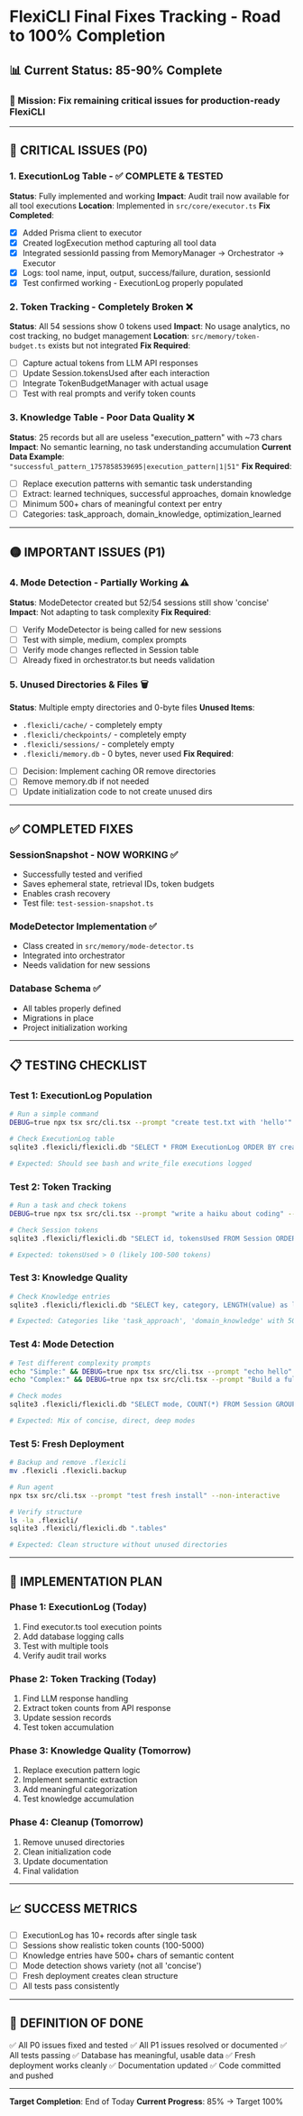 # FlexiCLI Final Fixes Tracking - Road to 100% Completion

## 📊 Current Status: 85-90% Complete

### 🎯 Mission: Fix remaining critical issues for production-ready FlexiCLI

---

## 🔴 CRITICAL ISSUES (P0)

### 1. ExecutionLog Table - ✅ COMPLETE & TESTED
**Status**: Fully implemented and working
**Impact**: Audit trail now available for all tool executions
**Location**: Implemented in `src/core/executor.ts`
**Fix Completed**:
- [x] Added Prisma client to executor
- [x] Created logExecution method capturing all tool data
- [x] Integrated sessionId passing from MemoryManager → Orchestrator → Executor
- [x] Logs: tool name, input, output, success/failure, duration, sessionId
- [x] Test confirmed working - ExecutionLog properly populated

### 2. Token Tracking - Completely Broken ❌
**Status**: All 54 sessions show 0 tokens used
**Impact**: No usage analytics, no cost tracking, no budget management
**Location**: `src/memory/token-budget.ts` exists but not integrated
**Fix Required**:
- [ ] Capture actual tokens from LLM API responses
- [ ] Update Session.tokensUsed after each interaction
- [ ] Integrate TokenBudgetManager with actual usage
- [ ] Test with real prompts and verify token counts

### 3. Knowledge Table - Poor Data Quality ❌
**Status**: 25 records but all are useless "execution_pattern" with ~73 chars
**Impact**: No semantic learning, no task understanding accumulation
**Current Data Example**: `"successful_pattern_1757858539695|execution_pattern|1|51"`
**Fix Required**:
- [ ] Replace execution patterns with semantic task understanding
- [ ] Extract: learned techniques, successful approaches, domain knowledge
- [ ] Minimum 500+ chars of meaningful context per entry
- [ ] Categories: task_approach, domain_knowledge, optimization_learned

---

## 🟡 IMPORTANT ISSUES (P1)

### 4. Mode Detection - Partially Working ⚠️
**Status**: ModeDetector created but 52/54 sessions still show 'concise'
**Impact**: Not adapting to task complexity
**Fix Required**:
- [ ] Verify ModeDetector is being called for new sessions
- [ ] Test with simple, medium, complex prompts
- [ ] Verify mode changes reflected in Session table
- [ ] Already fixed in orchestrator.ts but needs validation

### 5. Unused Directories & Files 🗑️
**Status**: Multiple empty directories and 0-byte files
**Unused Items**:
- `.flexicli/cache/` - completely empty
- `.flexicli/checkpoints/` - completely empty
- `.flexicli/sessions/` - completely empty
- `.flexicli/memory.db` - 0 bytes, never used
**Fix Required**:
- [ ] Decision: Implement caching OR remove directories
- [ ] Remove memory.db if not needed
- [ ] Update initialization code to not create unused dirs

---

## ✅ COMPLETED FIXES

### SessionSnapshot - NOW WORKING ✅
- Successfully tested and verified
- Saves ephemeral state, retrieval IDs, token budgets
- Enables crash recovery
- Test file: `test-session-snapshot.ts`

### ModeDetector Implementation ✅
- Class created in `src/memory/mode-detector.ts`
- Integrated into orchestrator
- Needs validation for new sessions

### Database Schema ✅
- All tables properly defined
- Migrations in place
- Project initialization working

---

## 📋 TESTING CHECKLIST

### Test 1: ExecutionLog Population
```bash
# Run a simple command
DEBUG=true npx tsx src/cli.tsx --prompt "create test.txt with 'hello'" --non-interactive

# Check ExecutionLog table
sqlite3 .flexicli/flexicli.db "SELECT * FROM ExecutionLog ORDER BY createdAt DESC LIMIT 5;"

# Expected: Should see bash and write_file executions logged
```

### Test 2: Token Tracking
```bash
# Run a task and check tokens
DEBUG=true npx tsx src/cli.tsx --prompt "write a haiku about coding" --non-interactive

# Check Session tokens
sqlite3 .flexicli/flexicli.db "SELECT id, tokensUsed FROM Session ORDER BY startedAt DESC LIMIT 1;"

# Expected: tokensUsed > 0 (likely 100-500 tokens)
```

### Test 3: Knowledge Quality
```bash
# Check Knowledge entries
sqlite3 .flexicli/flexicli.db "SELECT key, category, LENGTH(value) as len FROM Knowledge ORDER BY createdAt DESC LIMIT 5;"

# Expected: Categories like 'task_approach', 'domain_knowledge' with 500+ char values
```

### Test 4: Mode Detection
```bash
# Test different complexity prompts
echo "Simple:" && DEBUG=true npx tsx src/cli.tsx --prompt "echo hello" --non-interactive
echo "Complex:" && DEBUG=true npx tsx src/cli.tsx --prompt "Build a full REST API with authentication" --non-interactive

# Check modes
sqlite3 .flexicli/flexicli.db "SELECT mode, COUNT(*) FROM Session GROUP BY mode;"

# Expected: Mix of concise, direct, deep modes
```

### Test 5: Fresh Deployment
```bash
# Backup and remove .flexicli
mv .flexicli .flexicli.backup

# Run agent
npx tsx src/cli.tsx --prompt "test fresh install" --non-interactive

# Verify structure
ls -la .flexicli/
sqlite3 .flexicli/flexicli.db ".tables"

# Expected: Clean structure without unused directories
```

---

## 🚀 IMPLEMENTATION PLAN

### Phase 1: ExecutionLog (Today)
1. Find executor.ts tool execution points
2. Add database logging calls
3. Test with multiple tools
4. Verify audit trail works

### Phase 2: Token Tracking (Today)
1. Find LLM response handling
2. Extract token counts from API response
3. Update session records
4. Test token accumulation

### Phase 3: Knowledge Quality (Tomorrow)
1. Replace execution pattern logic
2. Implement semantic extraction
3. Add meaningful categorization
4. Test knowledge accumulation

### Phase 4: Cleanup (Tomorrow)
1. Remove unused directories
2. Clean initialization code
3. Update documentation
4. Final validation

---

## 📈 SUCCESS METRICS

- [ ] ExecutionLog has 10+ records after single task
- [ ] Sessions show realistic token counts (100-5000)
- [ ] Knowledge entries have 500+ chars of semantic content
- [ ] Mode detection shows variety (not all 'concise')
- [ ] Fresh deployment creates clean structure
- [ ] All tests pass consistently

---

## 🏁 DEFINITION OF DONE

✅ All P0 issues fixed and tested
✅ All P1 issues resolved or documented
✅ All tests passing
✅ Database has meaningful, usable data
✅ Fresh deployment works cleanly
✅ Documentation updated
✅ Code committed and pushed

---

**Target Completion**: End of Today
**Current Progress**: 85% → Target 100%